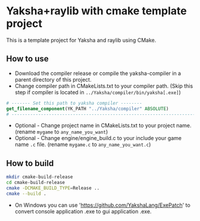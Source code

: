 # Yaksha+raylib with cmake template project

This is a template project for Yaksha and raylib using CMake.

## How to use
* Download the compiler release or compile the yaksha-compiler in a parent directory of this project.
* Change compiler path in CMakeLists.txt to your compiler path. (Skip this step if compiler is located in `../Yaksha/compiler/bin/yaksha[.exe]`)
```cmake
# ------- Set this path to yaksha compiler --------
get_filename_component(YK_PATH "../Yaksha/compiler" ABSOLUTE)
# --------------------------------------------------------------------------------------------------
```
* Optional - Change project name in CMakeLists.txt to your project name. (rename `mygame` to `any_name_you_want`)
* Optional - Change engine/engine_build.c to your include your game name `.c` file. (rename `mygame.c` to `any_name_you_want.c`)

## How to build

```bash
mkdir cmake-build-release
cd cmake-build-release
cmake -DCMAKE_BUILD_TYPE=Release ..
cmake --build .
```

* On Windows you can use 'https://github.com/YakshaLang/ExePatch' to convert console application .exe to gui application .exe.

